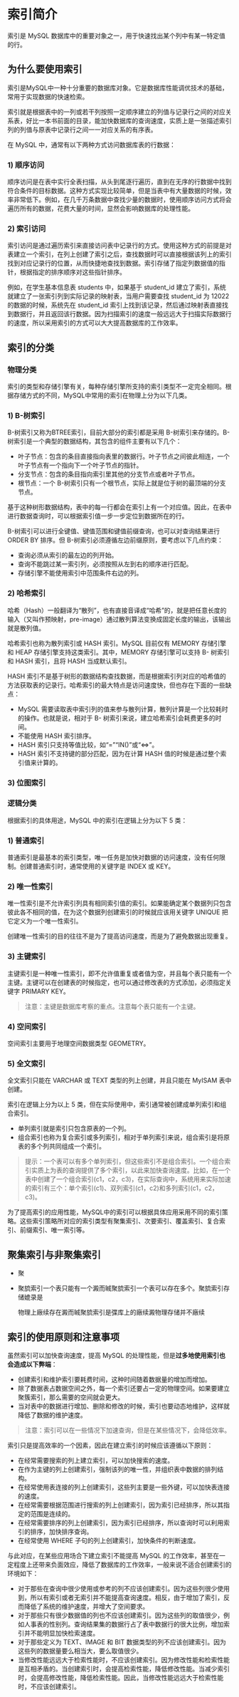 # 索引简介

索引是 MySQL 数据库中的重要对象之一，用于快速找出某个列中有某一特定值的行。

## 为什么要使用索引

索引是MySQL中一种十分重要的数据库对象。它是数据库性能调优技术的基础，常用于实现数据的快速检索。

索引就是根据表中的一列或若干列按照一定顺序建立的列值与记录行之间的对应关系表，好比一本书前面的目录，能加快数据库的查询速度，实质上是一张描述索引列的列值与原表中记录行之间一一对应关系的有序表。

在 MySQL 中，通常有以下两种方式访问数据库表的行数据：

###  1\) 顺序访问

顺序访问是在表中实行全表扫描，从头到尾逐行遍历，直到在无序的行数据中找到符合条件的目标数据。这种方式实现比较简单，但是当表中有大量数据的时候，效率非常低下。例如，在几千万条数据中查找少量的数据时，使用顺序访问方式将会遍历所有的数据，花费大量的时间，显然会影响数据库的处理性能。

###  2\) 索引访问

索引访问是通过遍历索引来直接访问表中记录行的方式。使用这种方式的前提是对表建立一个索引，在列上创建了索引之后，查找数据时可以直接根据该列上的索引找到对应记录行的位置，从而快捷地查找到数据。索引存储了指定列数据值的指针，根据指定的排序顺序对这些指针排序。

例如，在学生基本信息表 students 中，如果基于 student\_id 建立了索引，系统就建立了一张索引列到实际记录的映射表，当用户需要查找 student\_id 为 12022 的数据的时候，系统先在 student\_id 索引上找到该记录，然后通过映射表直接找到数据行，并且返回该行数据。因为扫描索引的速度一般远远大于扫描实际数据行的速度，所以采用索引的方式可以大大提高数据库的工作效率。

## 索引的分类

### 物理分类

索引的类型和存储引擎有关，每种存储引擎所支持的索引类型不一定完全相同。根据存储方式的不同，MySQL中常用的索引在物理上分为以下几类。

### 1\) B-树索引

B-树索引又称为BTREE索引，目前大部分的索引都是采用 B-树索引来存储的。B-树索引是一个典型的数据结构，其包含的组件主要有以下几个：

* 叶子节点：包含的条目直接指向表里的数据行。叶子节点之间彼此相连，一个叶子节点有一个指向下一个叶子节点的指针。
* 分支节点：包含的条目指向索引里其他的分支节点或者叶子节点。
* 根节点：一个 B-树索引只有一个根节点，实际上就是位于树的最顶端的分支节点。

基于这种树形数据结构，表中的每一行都会在索引上有一个对应值。因此，在表中进行数据查询时，可以根据索引值一步一步定位到数据所在的行。

 B-树索引可以进行全键值、键值范围和键值前缀查询，也可以对查询结果进行 ORDER BY 排序。但 B-树索引必须遵循左边前缀原则，要考虑以下几点约束：

*  查询必须从索引的最左边的列开始。
*  查询不能跳过某一索引列，必须按照从左到右的顺序进行匹配。
*  存储引擎不能使用索引中范围条件右边的列。

### 2\) 哈希索引

哈希（Hash）一般翻译为“散列”，也有直接音译成“哈希”的，就是把任意长度的输入（又叫作预映射，pre-image）通过散列算法变换成固定长度的输出，该输出就是散列值。

哈希索引也称为散列索引或 HASH 索引。MySQL 目前仅有 MEMORY 存储引擎和 HEAP 存储引擎支持这类索引。其中，MEMORY 存储引擎可以支持 B- 树索引和 HASH 索引，且将 HASH 当成默认索引。

HASH 索引不是基于树形的数据结构查找数据，而是根据索引列对应的哈希值的方法获取表的记录行。哈希索引的最大特点是访问速度快，但也存在下面的一些缺点：

*  MySQL 需要读取表中索引列的值来参与散列计算，散列计算是一个比较耗时的操作。也就是说，相对于 B- 树索引来说，建立哈希索引会耗费更多的时间。
*  不能使用 HASH 索引排序。
*  HASH 索引只支持等值比较，如“=”“IN\(\)”或“&lt;=&gt;”。
*  HASH 索引不支持键的部分匹配，因为在计算 HASH 值的时候是通过整个索引值来计算的。

### 3\) 位图索引



### 逻辑分类

 根据索引的具体用途，MySQL 中的索引在逻辑上分为以下 5 类：

###  1\) 普通索引

 普通索引是最基本的索引类型，唯一任务是加快对数据的访问速度，没有任何限制。创建普通索引时，通常使用的关键字是 INDEX 或 KEY。

###  2\) 唯一性索引

 唯一性索引是不允许索引列具有相同索引值的索引。如果能确定某个数据列只包含彼此各不相同的值，在为这个数据列创建索引的时候就应该用关键字 UNIQUE 把它定义为一个唯一性索引。

 创建唯一性索引的目的往往不是为了提高访问速度，而是为了避免数据出现重复。

###  3\) 主键索引

 主键索引是一种唯一性索引，即不允许值重复或者值为空，并且每个表只能有一个主键。主键可以在创建表的时候指定，也可以通过修改表的方式添加，必须指定关键字 PRIMARY KEY。

> 注意：主键是数据库考察的重点。注意每个表只能有一个主键。

###  4\) 空间索引

 空间索引主要用于地理空间数据类型 GEOMETRY。

###  5\) 全文索引

 全文索引只能在 VARCHAR 或 TEXT 类型的列上创建，并且只能在 MyISAM 表中创建。

 索引在逻辑上分为以上 5 类，但在实际使用中，索引通常被创建成单列索引和组合索引。

*  单列索引就是索引只包含原表的一个列。
*  组合索引也称为复合索引或多列索引，相对于单列索引来说，组合索引是将原表的多个列共同组成一个索引。

> 提示：一个表可以有多个单列索引，但这些索引不是组合索引。一个组合索引实质上为表的查询提供了多个索引，以此来加快查询速度。比如，在一个表中创建了一个组合索引\(c1，c2，c3\)，在实际查询中，系统用来实际加速的索引有三个：单个索引\(c1\)、双列索引\(c1，c2\)和多列索引\(c1，c2，c3\)。

 为了提高索引的应用性能，MySQL中的索引可以根据具体应用采用不同的索引策略。这些索引策略所对应的索引类型有聚集索引、次要索引、覆盖索引、复合索引、前缀索引、唯一索引等。

## 聚集索引与非聚集索引

* 聚
* 聚旈索引一个表只能有一个澱而晠聚旈索引一个表可以存在多个。聚旈索引存储媲录是

  物理上廠续存在澱而晠聚旈索引是弽库上的廠续澱物理存储并不廠续

## 索引的使用原则和注意事项

虽然索引可以加快查询速度，提高 MySQL 的处理性能，但是**过多地使用索引也会造成以下弊端**：

* 创建索引和维护索引要耗费时间，这种时间随着数据量的增加而增加。
* 除了数据表占数据空间之外，每一个索引还要占一定的物理空间。如果要建立聚簇索引，那么需要的空间就会更大。
* 当对表中的数据进行增加、删除和修改的时候，索引也要动态地维护，这样就降低了数据的维护速度。

> 注意：索引可以在一些情况下加速查询，但是在某些情况下，会降低效率。

索引只是提高效率的一个因素，因此在建立索引的时候应该遵循以下原则：

* 在经常需要搜索的列上建立索引，可以加快搜索的速度。
* 在作为主键的列上创建索引，强制该列的唯一性，并组织表中数据的排列结构。
* 在经常使用表连接的列上创建索引，这些列主要是一些外键，可以加快表连接的速度。
* 在经常需要根据范围进行搜索的列上创建索引，因为索引已经排序，所以其指定的范围是连续的。
* 在经常需要排序的列上创建索引，因为索引已经排序，所以查询时可以利用索引的排序，加快排序查询。
* 在经常使用 WHERE 子句的列上创建索引，加快条件的判断速度。

与此对应，在某些应用场合下建立索引不能提高 MySQL 的工作效率，甚至在一定程度上还带来负面效应，降低了数据库的工作效率，一般来说不适合创建索引的环境如下：

* 对于那些在查询中很少使用或参考的列不应该创建索引。因为这些列很少使用到，所以有索引或者无索引并不能提高查询速度。相反，由于增加了索引，反而降低了系统的维护速度，并增大了空间要求。
* 对于那些只有很少数据值的列也不应该创建索引。因为这些列的取值很少，例如人事表的性别列。查询结果集的数据行占了表中数据行的很大比例，增加索引并不能明显加快检索速度。
* 对于那些定义为 TEXT、IMAGE 和 BIT 数据类型的列不应该创建索引。因为这些列的数据量要么相当大，要么取值很少。
* 当修改性能远远大于检索性能时，不应该创建索引。因为修改性能和检索性能是互相矛盾的。当创建索引时，会提高检索性能，降低修改性能。当减少索引时，会提高修改性能，降低检索性能。因此，当修改性能远远大于检索性能时，不应该创建索引。

